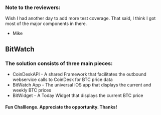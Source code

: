 ### Note to the reviewers:

Wish I had another day to add more test coverage.  That said, I think I got most of the major components in there. 
- Mike


## BitWatch
### The solution consists of three main pieces:
- CoinDeskAPI - A shared Framework that facilitates the outbound webservice calls to CoinDesk for BTC price data
- BitWatch App - The universal iOS app that displays the current and weekly BTC prices
- BitWidget - A Today Widget that displays the current BTC price

#### Fun Challlenge.  Appreciate the opportunity.  Thanks!
